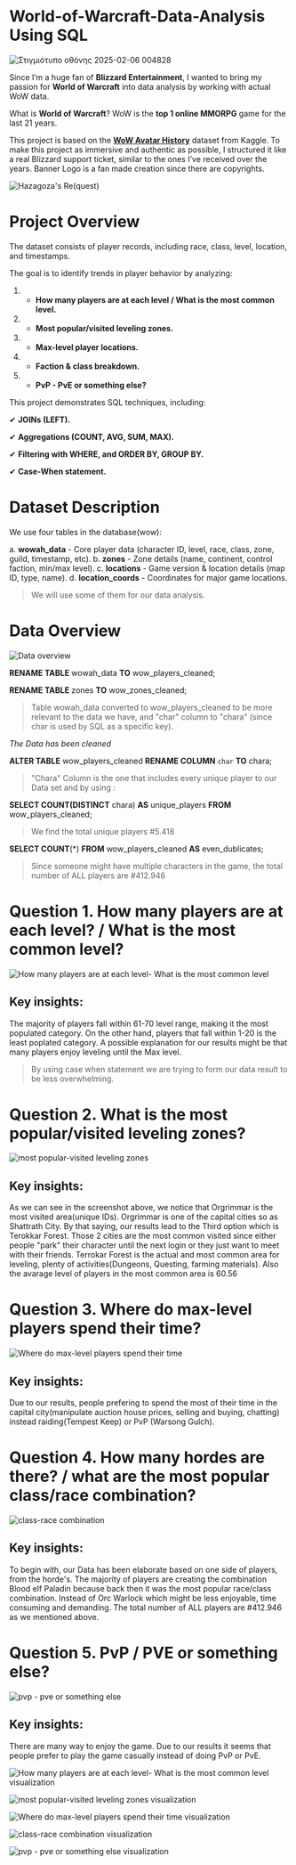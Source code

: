# World-of-Warcraft-Data-Analysis Using SQL
![Στιγμιότυπο οθόνης 2025-02-06 004828](https://github.com/user-attachments/assets/43b6c76e-01f1-4503-86b3-d17b815e2efa)

Since I’m a huge fan of __Blizzard Entertainment__, I wanted to bring my passion for __World of Warcraft__ into data analysis by working with actual WoW data.

What is __World of Warcraft__? WoW is the __top 1 online MMORPG__ game for the last 21 years. 

This project is based on the __[WoW Avatar History](https://www.kaggle.com/datasets/mylesoneill/warcraft-avatar-history)__ dataset from Kaggle.
To make this project as immersive and authentic as possible, I structured it like a real Blizzard support ticket, similar to the ones I’ve received over the years.
Banner Logo is a fan made creation since there are copyrights.

![Hazagoza's Re(quest)](https://github.com/user-attachments/assets/bdd72537-b5ee-4787-be64-94cecfe7e13d)


# Project Overview
The dataset consists of player records, including race, class, level, location, and timestamps.

The goal is to identify trends in player behavior by analyzing:


1. - __How many players are at each level / What is the most common level.__


2. - __Most popular/visited leveling zones.__


3. - __Max-level player locations.__


4. - __Faction & class breakdown.__


5. - __PvP - PvE or something else?__



This project demonstrates SQL techniques, including:


✔ __JOINs (LEFT).__


✔ __Aggregations (COUNT, AVG, SUM, MAX).__


✔ __Filtering with WHERE, and ORDER BY, GROUP BY.__


✔ __Case-When statement.__

# Dataset Description
We use four tables in the database(wow):

a. __wowah_data__ - Core player data (character ID, level, race, class, zone, guild, timestamp, etc).
b. __zones__ - Zone details (name, continent, control faction, min/max level).
c. __locations__ - Game version & location details (map ID, type, name).
d. __location_coords__ - Coordinates for major game locations.

>We will use some of them for our data analysis.

# Data Overview

![Data overview](https://github.com/user-attachments/assets/4746a0c2-5e9e-4566-a15e-af2f20cf9822)

__RENAME TABLE__ wowah_data __TO__ wow_players_cleaned;

__RENAME TABLE__ zones __TO__ wow_zones_cleaned;

>Table wowah_data converted to wow_players_cleaned to be more relevant to the data we have, and "char" column to "chara" (since char is used by SQL as a specific key).

*The Data has been cleaned*

__ALTER TABLE__ wow_players_cleaned 
__RENAME COLUMN__ `char` __TO__ chara;

>"Chara" Column is the one that includes every unique player to our Data set and by using :

__SELECT COUNT(DISTINCT__ chara) __AS__ unique_players
__FROM__ wow_players_cleaned;

>We find the total unique players #5.418

__SELECT COUNT__(*) __FROM__ wow_players_cleaned __AS__ even_dublicates;

>Since someone might have multiple characters in the game, the total number of ALL players are #412.946

# Question 1.	How many players are at each level? / What is the most common level?

![How many players are at each level- What is the most common level](https://github.com/user-attachments/assets/5ea9f038-58e1-4ea8-87fc-7c5fc8f51cdf)


Key insights: 
-
The majority of players fall within 61-70 level range, making it the most populated category.
On the other hand, players that fall within 1-20 is the least poplated category.
A possible explanation for our results might be that many players enjoy leveling until the Max level.
>By using case when statement we are trying to form our data result to be less overwhelming.

# Question 2. What is the most popular/visited leveling zones?

![most popular-visited leveling zones](https://github.com/user-attachments/assets/8dff320a-6f2d-4b92-be56-76eeffea362b)

Key insights:
-
As we can see in the screenshot above, we notice that Orgrimmar is the most visited area(unique IDs). Orgrimmar is one of the capital cities so as Shattrath City. By that saying, our results lead to the Third option which is Terokkar Forest.
Those 2 cities are the most common visited since either people "park" their character until the next login or they just want to meet with their friends. Terrokar Forest is the actual and most common area for leveling, plenty of activities(Dungeons, Questing, farming materials). Also the avarage level of players in the most common area is 60.56

# Question 3. Where do max-level players spend their time?

![Where do max-level players spend their time](https://github.com/user-attachments/assets/a7a6ff14-edf8-43ab-b74e-797fe7f524d5)


Key insights:
-
Due to our results, people prefering to spend the most of their time in the capital city(manipulate auction house prices, selling and buying, chatting) instead raiding(Tempest Keep) or PvP (Warsong Gulch).

# Question 4. How many hordes are there? / what are the most popular class/race combination?

![class-race combination](https://github.com/user-attachments/assets/1215572f-342d-4f00-a023-ab3c2592cb34)


Key insights:
-
To begin with, our Data has been elaborate based on one side of players, from the horde's. The majority of players are creating the combination Blood elf Paladin because back then it was the most popular race/class combination. Instead of Orc Warlock which might be less enjoyable, time consuming and demanding. The total number of ALL players are #412.946 as we mentioned above.

# Question 5. PvP / PVE or something else?

![pvp - pve or something else](https://github.com/user-attachments/assets/842ba2a4-99ba-4d24-961d-0a09a9e3312f)


Key insights:
-
There are many way to enjoy the game. Due to our results it seems that people prefer to play the game casually instead of doing PvP or PvE.



![How many players are at each level- What is the most common level visualization](https://github.com/user-attachments/assets/e260f68c-0d9f-46e3-8f58-b9e98edb093d)


![most popular-visited leveling zones visualization](https://github.com/user-attachments/assets/fcc7b29c-46b2-4086-8796-e92bce28d731)


![Where do max-level players spend their time visualization](https://github.com/user-attachments/assets/59408808-9aaa-4182-ac21-b911ae527fd1)


![class-race combination visualization](https://github.com/user-attachments/assets/5badccb3-3b79-437a-9701-de2d0d416d8f)


![pvp - pve or something else visualization](https://github.com/user-attachments/assets/58ab1c22-e864-4031-919a-439627197a35)
